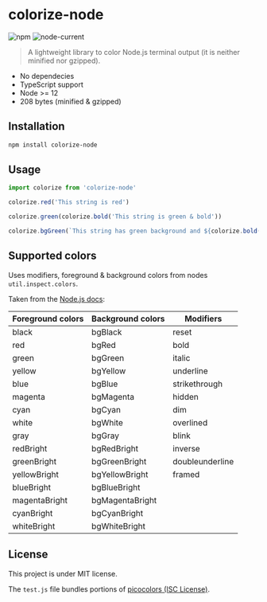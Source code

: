 # colorize-node

![npm](https://img.shields.io/npm/v/colorize-node)
![node-current](https://img.shields.io/node/v/colorize-node)

> A lightweight library to color Node.js terminal output (it is neither minified nor gzipped).

- No dependecies
- TypeScript support
- Node >= 12
- 208 bytes (minified & gzipped)

## Installation

```sh
npm install colorize-node
```

## Usage

```js
import colorize from 'colorize-node'

colorize.red('This string is red')

colorize.green(colorize.bold('This string is green & bold'))

colorize.bgGreen(`This string has green background and ${colorize.bold('this string is bold')}`)
```

## Supported colors

Uses modifiers, foreground & background colors from nodes `util.inspect.colors`.

Taken from the [Node.js docs](https://nodejs.org/api/util.html#customizing-utilinspect-colors):

| Foreground colors | Background colors | Modifiers       |
| ----------------- | ----------------- | --------------- |
| black             | bgBlack           | reset           |
| red               | bgRed             | bold            |
| green             | bgGreen           | italic          |
| yellow            | bgYellow          | underline       |
| blue              | bgBlue            | strikethrough   |
| magenta           | bgMagenta         | hidden          |
| cyan              | bgCyan            | dim             |
| white             | bgWhite           | overlined       |
| gray              | bgGray            | blink           |
| redBright         | bgRedBright       | inverse         |
| greenBright       | bgGreenBright     | doubleunderline |
| yellowBright      | bgYellowBright    | framed          |
| blueBright        | bgBlueBright      |                 |
| magentaBright     | bgMagentaBright   |                 |
| cyanBright        | bgCyanBright      |                 |
| whiteBright       | bgWhiteBright     |                 |

## License

This project is under MIT license.

The `test.js` file bundles portions of [picocolors (ISC License)](https://github.com/alexeyraspopov/picocolors).
